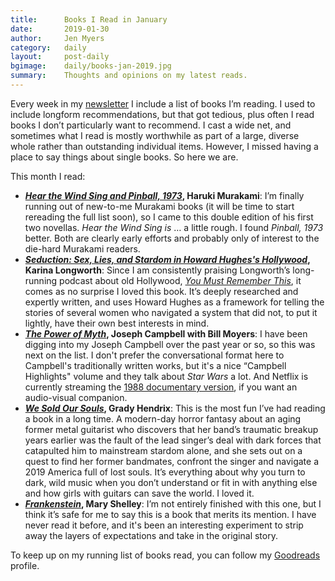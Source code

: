 ```yaml
---
title:      Books I Read in January
date:       2019-01-30
author:     Jen Myers
category:   daily
layout:     post-daily
bgimage:    daily/books-jan-2019.jpg
summary:    Thoughts and opinions on my latest reads.
---
```


Every week in my [newsletter](https://tinyletter.com/jenmyers/) I include a list of books I’m reading. I used to include longform recommendations, but that got tedious, plus often I read books I don’t particularly want to recommend. I cast a wide net, and sometimes what I read is mostly worthwhile as part of a large, diverse whole rather than outstanding individual items. However, I missed having a place to say things about single books. So here we are.

<!-- more -->

This month I read:

- __[_Hear the Wind Sing and Pinball, 1973_](https://www.goodreads.com/book/show/28503784-wind-pinball), Haruki Murakami__: I’m finally running out of new-to-me Murakami books (it will be time to start rereading the full list soon), so I came to this double edition of his first two novellas. _Hear the Wind Sing is_ … a little rough. I found _Pinball, 1973_ better. Both are clearly early efforts and probably only of interest to the die-hard Murakami readers.
- __[_Seduction: Sex, Lies, and Stardom in Howard Hughes's Hollywood_](https://www.goodreads.com/book/show/36501754-seduction), Karina Longworth__: Since I am consistently praising Longworth’s long-running podcast about old Hollywood, [_You Must Remember This_](https://www.youmustrememberthispodcast.com/), it comes as no surprise I loved this book. It’s deeply researched and expertly written, and uses Howard Hughes as a framework for telling the stories of several women who navigated a system that did not, to put it lightly, have their own best interests in mind.
- __[_The Power of Myth_](https://www.goodreads.com/book/show/35519.The\_Power\_of\_Myth), Joseph Campbell with Bill Moyers__: I have been digging into my Joseph Campbell over the past year or so, so this was next on the list. I don't prefer the conversational format here to Campbell's traditionally written works, but it's a nice “Campbell Highlights" volume and they talk about _Star Wars_ a lot. And Netflix is currently streaming the [1988 documentary version](https://www.netflix.com/title/70281117), if you want an audio-visual companion.
- __[_We Sold Our Souls_](https://www.goodreads.com/book/show/39790706-we-sold-our-souls), Grady Hendrix__: This is the most fun I’ve had reading a book in a long time. A modern-day horror fantasy about an aging former metal guitarist who discovers that her band’s traumatic breakup years earlier was the fault of the lead singer’s deal with dark forces that catapulted him to mainstream stardom alone, and she sets out on a quest to find her former bandmates, confront the singer and navigate a 2019 America full of lost souls. It’s everything about why you turn to dark, wild music when you don’t understand or fit in with anything else and how girls with guitars can save the world. I loved it.
- __[_Frankenstein_](https://www.goodreads.com/book/show/20898091-frankenstein), Mary Shelley__: I’m not entirely finished with this one, but I think it’s safe for me to say this is a book that merits its mention. I have never read it before, and it's been an interesting experiment to strip away the layers of expectations and take in the original story.

To keep up on my running list of books read, you can follow my [Goodreads](https://www.goodreads.com/jenmyers) profile.
